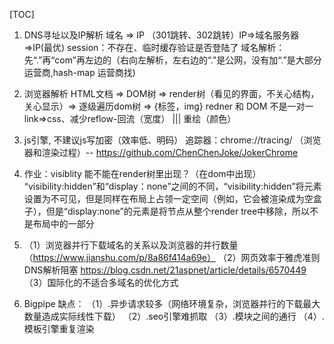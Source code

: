 [TOC]
1. DNS寻址以及IP解析
	域名 => IP （301跳转、302跳转）IP=>域名服务器=>IP(最优)
	session：不存在、临时缓存验证是否登陆了
	域名解析：先“.”再“com”再左边的（右向左解析，左右边的“.”是公网，没有加“.”是大部分运营商,hash-map 运营商找)



2. 浏览器解析
	HTML文档 => DOM树 => render树（看见的界面，不关心结构，关心显示）=> 逐级遍历dom树 => {标签，img}
						redner 和 DOM 不是一对一
	link=>css、减少reflow-回流（宽度） ||| 重绘（颜色）



3. js引擎, 不建议js写加密（效率低、明码）
	追踪器：chrome://tracing/ （浏览器和渲染过程）-- https://github.com/ChenChenJoke/JokerChrome



4. 作业：visiblity 能不能在render树里出现？（在dom中出现）				                                        “visibility:hidden”和“display：none”之间的不同，“visibility:hidden”将元素设置为不可见，但是同样在布局上占领一定空间（例如，它会被渲染成为空盒子），但是“display:none”的元素是将节点从整个render tree中移除，所以不是布局中的一部分



5.
	（1）浏览器并行下载域名的关系以及浏览器的并行数量（https://www.jianshu.com/p/8a86f414a69e）
	（2）网页效率于雅虎准则
DNS解析阻塞 
https://blog.csdn.net/21aspnet/article/details/6570449
	（3）国际化的不适合多域名的优化方式



6. Bigpipe
	缺点：
		（1）.异步请求较多（网络环境复杂，浏览器并行的下载最大数量造成实际线性下载）
		（2）.seo引擎难抓取
		（3）.模块之间的通行
		（4）.模板引擎重复渲染
